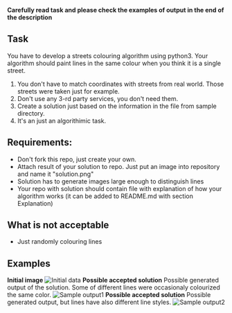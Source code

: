 **Carefully read task and please check the examples of output in the end of the description**

## Task
You have to develop a streets colouring algorithm using python3. Your algorithm should paint lines in the same colour when you think it is a single street.
1. You don't have to match coordinates with streets from real world. Those streets were taken just for example.
2. Don't use any 3-rd party services, you don't need them.
3. Create a solution just based on the information in the file from sample directory.
4. It's an just an algorithimic task.

## Requirements:
- Don't fork this repo, just create your own.
- Attach result of your solution to repo. Just put an image into repository and name it "solution.png"
- Solution has to generate images large enough to distinguish lines 
- Your repo with solution should contain file with explanation of how your algorithm works (it can be added to README.md with section Explanation)

## What is not acceptable
- Just randomly colouring lines

## Examples
**Initial image**
![Initial data](https://raw.githubusercontent.com/zakhar-bozhok-jito/jun-python-gis-test-task/master/out-examples/initial.png)
**Possible accepted solution**
Possible generated output of the solution. Some of different lines were occasionaly colourized the same color.
![Sample output1](https://raw.githubusercontent.com/zakhar-bozhok-jito/jun-python-gis-test-task/master/out-examples/processed-solid.png)
**Possible accepted solution**
Possible generated output, but lines have also different line styles.
![Sample output2](https://raw.githubusercontent.com/zakhar-bozhok-jito/jun-python-gis-test-task/master/out-examples/processed.png)
